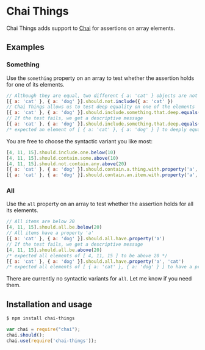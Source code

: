 # Chai Things
Chai Things adds support to [Chai](http://chaijs.com/) for assertions on array elements.

## Examples

### Something
Use the `something` property on an array to test whether the assertion holds for one of its elements.

```javascript
// Although they are equal, two different { a: 'cat' } objects are not the same
[{ a: 'cat' }, { a: 'dog' }].should.not.include({ a: 'cat' })
// Chai Things allows us to test deep equality on one of the elements
[{ a: 'cat' }, { a: 'dog' }].should.include.something.that.deep.equals({ a: 'cat' })
// If the test fails, we get a descriptive message
[{ a: 'cat' }, { a: 'dog' }].should.include.something.that.deep.equals({ a: 'cow' })
/* expected an element of [ { a: 'cat' }, { a: 'dog' } ] to deeply equal { a: 'cow' } */
```

You are free to choose the syntactic variant you like most:

```javascript
[4, 11, 15].should.include.one.below(10)
[4, 11, 15].should.contain.some.above(10)
[4, 11, 15].should.not.contain.any.above(20)
[{ a: 'cat' }, { a: 'dog' }].should.contain.a.thing.with.property('a', 'cat')
[{ a: 'cat' }, { a: 'dog' }].should.contain.an.item.with.property('a', 'dog')
```

### All
Use the `all` property on an array to test whether the assertion holds for all its elements.

```javascript
// All items are below 20
[4, 11, 15].should.all.be.below(20)
// All items have a property 'a'
[{ a: 'cat' }, { a: 'dog' }].should.all.have.property('a')
// If the test fails, we get a descriptive message
[4, 11, 15].should.all.be.above(20)
/* expected all elements of [ 4, 11, 15 ] to be above 20 */
[{ a: 'cat' }, { a: 'dog' }].should.all.have.property('a', 'cat')
/* expected all elements of [ { a: 'cat' }, { a: 'dog' } ] to have a property 'a' of 'cat', but got 'dog' */
```

There are currently no syntactic variants for `all`. Let me know if you need them.


## Installation and usage
```bash
$ npm install chai-things
```

```javascript
var chai = require("chai");
chai.should();
chai.use(require('chai-things'));
```
